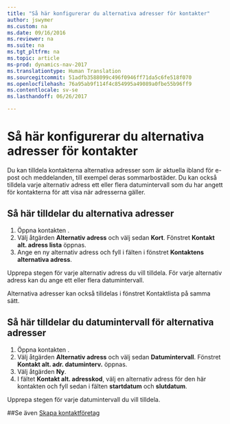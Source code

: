 ```yaml
---
title: "Så här konfigurerar du alternativa adresser för kontakter"
author: jswymer
ms.custom: na
ms.date: 09/16/2016
ms.reviewer: na
ms.suite: na
ms.tgt_pltfrm: na
ms.topic: article
ms-prod: dynamics-nav-2017
ms.translationtype: Human Translation
ms.sourcegitcommit: 51adfb3588099c496f0946ff71da5c6fe518f070
ms.openlocfilehash: 76a95ab9f114f4c854995a49089a0fbe55b96ff9
ms.contentlocale: sv-se
ms.lasthandoff: 06/26/2017

---
```

# <a name="how-to-set-up-alternative-addresses-for-contacts"></a>Så här konfigurerar du alternativa adresser för kontakter
Du kan tilldela kontakterna alternativa adresser som är aktuella ibland för e-post och meddelanden, till exempel deras sommarbostäder. Du kan också tilldela varje alternativ adress ett eller flera datumintervall som du har angett för kontakterna för att visa när adresserna gäller.

## <a name="to-assign-an-alternative-address"></a>Så här tilldelar du alternativa adresser
1. Öppna kontakten .
2. Välj åtgärden **Alternativ adress** och välj sedan **Kort**. Fönstret **Kontakt alt. adress lista** öppnas.
3. Ange en ny alternativ adress och fyll i fälten i fönstret **Kontaktens alternativa adress**.

Upprepa stegen för varje alternativ adress du vill tilldela. För varje alternativ adress kan du ange ett eller flera datumintervall.

Alternativa adresser kan också tilldelas i fönstret Kontaktlista på samma sätt.

## <a name="to-assign-an-alternative-address-date-range"></a>Så här tilldelar du datumintervall för alternativa adresser
1. Öppna kontakten .
2. Välj åtgärden **Alternativ adress** och välj sedan **Datumintervall**. Fönstret **Kontakt alt. adr. datuminterv.** öppnas.
3. Välj åtgärden **Ny**.
4. I fältet **Kontakt alt. adresskod**, välj en alternativ adress för den här kontakten och fyll sedan i fälten **startdatum** och **slutdatum**.

Upprepa stegen för varje datumintervall du vill tilldela.

##<a name="see-also"></a>Se även
[Skapa kontaktföretag](marketing-create-contact-companies.md)

